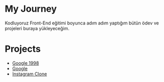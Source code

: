 # My Journey

Kodluyoruz Front-End eğitimi boyunca adım adım yaptığım bütün ödev ve projeleri buraya yükleyeceğim. 

# Projects
 
- [Google 1998](https://github.com/tayfundursun/My-Journey/tree/main/HTML/Odev-3(1998%20Google))
- [Google](https://github.com/tayfundursun/My-Journey/tree/main/CSS/Odev-2(Google))
- [Instagram Clone](https://github.com/tayfundursun/My-Journey/tree/main/Bootstrap/Odev-2(Instagram%20Clone))

